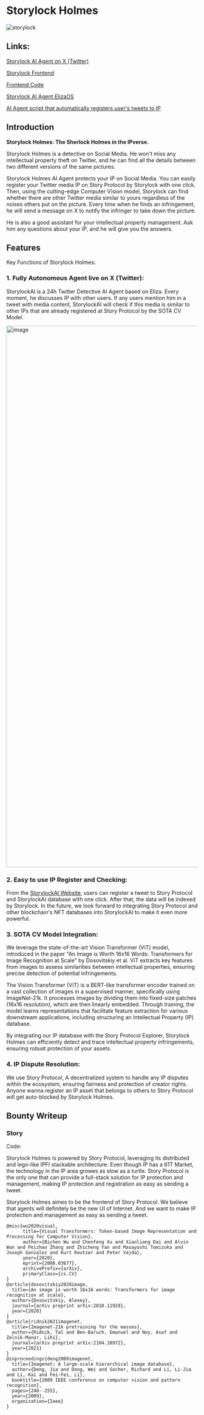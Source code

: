 # Storylock Holmes
![storylock](https://github.com/user-attachments/assets/f4e3ead2-2c86-4b9a-8658-3888b1c821db)

## Links:

[Storylock AI Agent on X (Twitter)](https://x.com/StorylockAI)

[Storylock Frontend](https://storylock.vercel.app/)

[Frontend Code](https://github.com/Carnegie-Mellon-Blockchain/Storylock-Frontend)

[Storylock AI Agent ElizaOS](https://github.com/Carnegie-Mellon-Blockchain/Storylock-Holmes)

[AI Agent script that automatically registers user's tweets to IP](https://gist.github.com/story000/678b0101b9bdad9dda8fd96a50bcf7fc)


## Introduction

**Storylock Holmes: The Sherlock Holmes in the IPverse.**

Storylock Holmes is a detective on Social Media. He won't miss any intellectual property theft on Twitter, and he can find all the details between two different versions of the same pictures. 

Storylock Holmes AI Agent protects your IP on Social Media. You can easily register your Twitter media IP on Story Protocol by Storylock with one click. Then, using the cutting-edge Computer Vision model, Storylock can find whether there are other Twitter media similar to yours regardless of the noises others put on the picture. Every time when he finds an infringement, he will send a message on X to notify the infringer to take down the picture.

He is also a good assistant for your intellectual property management. Ask him any questions about your IP, and he will give you the answers.

## Features

Key Functions of Storylock Holmes:




### 1. **Fully Autonomous Agent live on X (Twitter)**: 
StorylockAI is a 24h Twitter Detective AI Agent based on Eliza. Every moment, he discusses IP with other users. If any users mention him in a tweet with media content, StorylockAI will check if this media is similar to other IPs that are already registered at Story Protocol by the SOTA CV Model.

<img width="1427" alt="image" src="https://github.com/user-attachments/assets/28a13d3b-4323-4f9e-af87-13568c71220a" />


### 2. **Easy to use IP Register and Checking**:
From the [StorylockAI Website](https://storylock.vercel.app/), users can register a tweet to Story Protocol and StorylockAI database with one click. After that, the data will be indexed by Storylock. In the future, we look forward to integrating Story Protocol and other blockchain's NFT databases into StorylockAI to make it even more powerful.

### 3. **SOTA CV Model Integration**:
We leverage the state-of-the-art Vision Transformer (ViT) model, introduced in the paper "An Image is Worth 16x16 Words: Transformers for Image Recognition at Scale" by Dosovitskiy et al. ViT extracts key features from images to assess similarities between intellectual properties, ensuring precise detection of potential infringements.

The Vision Transformer (ViT) is a BERT-like transformer encoder trained on a vast collection of images in a supervised manner, specifically using ImageNet-21k. It processes images by dividing them into fixed-size patches (16x16 resolution), which are then linearly embedded. Through training, the model learns representations that facilitate feature extraction for various downstream applications, including structuring an Intellectual Property (IP) database.

By integrating our IP database with the Story Protocol Explorer, Storylock Holmes can efficiently detect and trace intellectual property infringements, ensuring robust protection of your assets.

### 4. **IP Dispute Resolution**:
We use Story Protocol, A decentralized system to handle any IP disputes within the ecosystem, ensuring fairness and protection of creator rights. Anyone wanna register an IP asset that belongs to others to Story Protocol will get auto-blocked by Storylock Holmes.



## Bounty Writeup

### Story

Code: 

Storylock Holmes is powered by Story Protocol, leveraging its distributed and lego-like IPFI stackable architecture. Even though IP has a 61T Market, the technology in the IP area growes as slow as a turtle. Story Protocol is the only one that can provide a full-stack solution for IP protection and management, making IP protection and registration as easy as sending a tweet.

Storylock Holmes aimes to be the frontend of Story Protocol. We believe that agents will definitely be the new UI of Internet. And we want to make IP protection and management as easy as sending a tweet.


```
@misc{wu2020visual,
      title={Visual Transformers: Token-based Image Representation and Processing for Computer Vision}, 
      author={Bichen Wu and Chenfeng Xu and Xiaoliang Dai and Alvin Wan and Peizhao Zhang and Zhicheng Yan and Masayoshi Tomizuka and Joseph Gonzalez and Kurt Keutzer and Peter Vajda},
      year={2020},
      eprint={2006.03677},
      archivePrefix={arXiv},
      primaryClass={cs.CV}
}
@article{dosovitskiy2020image,
  title={An image is worth 16x16 words: Transformers for image recognition at scale},
  author={Dosovitskiy, Alexey},
  journal={arXiv preprint arXiv:2010.11929},
  year={2020}
}
@article{ridnik2021imagenet,
  title={Imagenet-21k pretraining for the masses},
  author={Ridnik, Tal and Ben-Baruch, Emanuel and Noy, Asaf and Zelnik-Manor, Lihi},
  journal={arXiv preprint arXiv:2104.10972},
  year={2021}
}
@inproceedings{deng2009imagenet,
  title={Imagenet: A large-scale hierarchical image database},
  author={Deng, Jia and Dong, Wei and Socher, Richard and Li, Li-Jia and Li, Kai and Fei-Fei, Li},
  booktitle={2009 IEEE conference on computer vision and pattern recognition},
  pages={248--255},
  year={2009},
  organization={Ieee}
}
```
